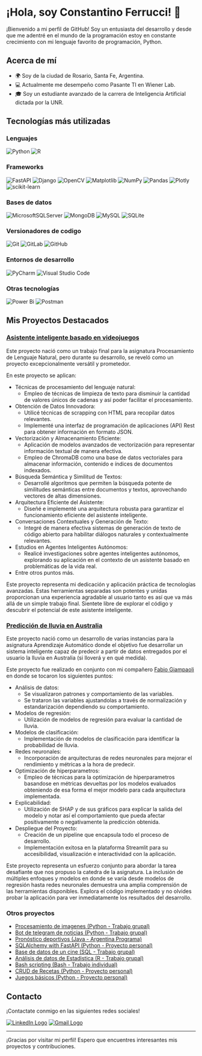 # ¡Hola, soy Constantino Ferrucci! 👋

¡Bienvenido a mi perfil de GitHub! Soy un entusiasta del desarrollo y desde que me adentré en el mundo de la programación estoy en constante crecimiento con mi lenguaje favorito de programación, Python.

## Acerca de mí

- 🌍 Soy de la ciudad de Rosario, Santa Fe, Argentina.
- 💻 Actualmente me desempeño como Pasante TI en Wiener Lab.
- 🎓 Soy un estudiante avanzado de la carrera de Inteligencia Artificial dictada por la UNR.

## Tecnologías más utilizadas

### Lenguajes
![Python](https://img.shields.io/badge/python-3670A0?style=for-the-badge&logo=python&logoColor=ffdd54)
![R](https://img.shields.io/badge/r-%23276DC3.svg?style=for-the-badge&logo=r&logoColor=white)

### Frameworks
![FastAPI](https://img.shields.io/badge/FastAPI-005571?style=for-the-badge&logo=fastapi)
![Django](https://img.shields.io/badge/django-%23092E20.svg?style=for-the-badge&logo=django&logoColor=white)
![OpenCV](https://img.shields.io/badge/opencv-%23white.svg?style=for-the-badge&logo=opencv&logoColor=white)
![Matplotlib](https://img.shields.io/badge/Matplotlib-%23ffffff.svg?style=for-the-badge&logo=Matplotlib&logoColor=black)
![NumPy](https://img.shields.io/badge/numpy-%23013243.svg?style=for-the-badge&logo=numpy&logoColor=white)
![Pandas](https://img.shields.io/badge/pandas-%23150458.svg?style=for-the-badge&logo=pandas&logoColor=white)
![Plotly](https://img.shields.io/badge/Plotly-%233F4F75.svg?style=for-the-badge&logo=plotly&logoColor=white)
![scikit-learn](https://img.shields.io/badge/scikit--learn-%23F7931E.svg?style=for-the-badge&logo=scikit-learn&logoColor=white)

### Bases de datos
![MicrosoftSQLServer](https://img.shields.io/badge/Microsoft%20SQL%20Server-CC2927?style=for-the-badge&logo=microsoft%20sql%20server&logoColor=white)
![MongoDB](https://img.shields.io/badge/MongoDB-%234ea94b.svg?style=for-the-badge&logo=mongodb&logoColor=white)
![MySQL](https://img.shields.io/badge/mysql-%2300f.svg?style=for-the-badge&logo=mysql&logoColor=white)
![SQLite](https://img.shields.io/badge/sqlite-%2307405e.svg?style=for-the-badge&logo=sqlite&logoColor=white)

### Versionadores de codigo
![Git](https://img.shields.io/badge/git-%23F05033.svg?style=for-the-badge&logo=git&logoColor=white)
![GitLab](https://img.shields.io/badge/gitlab-%23181717.svg?style=for-the-badge&logo=gitlab&logoColor=white)
![GitHub](https://img.shields.io/badge/github-%23121011.svg?style=for-the-badge&logo=github&logoColor=white)

### Entornos de desarrollo
![PyCharm](https://img.shields.io/badge/pycharm-143?style=for-the-badge&logo=pycharm&logoColor=black&color=black&labelColor=green)
![Visual Studio Code](https://img.shields.io/badge/Visual%20Studio%20Code-0078d7.svg?style=for-the-badge&logo=visual-studio-code&logoColor=white)

### Otras tecnologías
![Power Bi](https://img.shields.io/badge/power_bi-F2C811?style=for-the-badge&logo=powerbi&logoColor=black)
![Postman](https://img.shields.io/badge/Postman-FF6C37?style=for-the-badge&logo=postman&logoColor=white)

## Mis Proyectos Destacados

### [Asistente inteligente basado en videojuegos](https://github.com/TinoFerrucci/NLP_Final_Project)
Este proyecto nació como un trabajo final para la asignatura Procesamiento de Lenguaje Natural, pero durante su desarrollo, se reveló como un proyecto excepcionalmente versátil y prometedor.

En este proyecto se aplican:

* Técnicas de procesamiento del lenguaje natural:
  * Empleo de técnicas de limpieza de texto para disminuir la cantidad de valores únicos de cadenas y así poder facilitar el procesamiento.
* Obtención de Datos Innovadora:
  * Utilicé técnicas de scrapping con HTML para recopilar datos relevantes.
  * Implementé una interfaz de programación de aplicaciones (API) Rest para obtener información en formato JSON.
* Vectorización y Almacenamiento Eficiente:
  * Aplicación de modelos avanzados de vectorización para representar información textual de manera efectiva.
  * Empleo de ChromaDB como una base de datos vectoriales para almacenar información, contenido e índices de documentos indexados.
* Búsqueda Semántica y Similitud de Textos:
  * Desarrollé algoritmos que permiten la búsqueda potente de similitudes semánticas entre documentos y textos, aprovechando vectores de altas dimensiones.
* Arquitectura Eficiente del Asistente:
  * Diseñé e implementé una arquitectura robusta para garantizar el funcionamiento eficiente del asistente inteligente.
* Conversaciones Contextuales y Generación de Texto:
  * Integré de manera efectiva sistemas de generación de texto de código abierto para habilitar diálogos naturales y contextualmente relevantes.
* Estudios en Agentes Inteligentes Autónomos:
  * Realicé investigaciones sobre agentes inteligentes autónomos, explorando su aplicación en el contexto de un asistente basado en problemáticas de la vida real.
* Entre otros puntos más.

Este proyecto representa mi dedicación y aplicación práctica de tecnologías avanzadas. Estas herramientas separadas son potentes y unidas proporcionan una experiencia agradable al usuario tanto es así que va más allá de un simple trabajo final. Sientete libre de explorar el código y descubrir el potencial de este asistente inteligente.

### [Predicción de lluvia en Australia](https://github.com/Shannon-21/Aprendizaje_Automatico_1)
Este proyecto nació como un desarrollo de varias instancias para la asignatura Aprendizaje Automático donde el objetivo fue desarrollar un sistema inteligente capaz de predecir a partir de datos entregados por el usuario la lluvia en Australia (si lloverá y en qué medida).

Este proyecto fue realizado en conjunto con mi compañero [Fabio Giampaoli](https://github.com/Shannon-21) en donde se tocaron los siguientes puntos:

* Análisis de datos:
  * Se visualizaron patrones y comportamiento de las variables.
  * Se trataron las variables ajustandolas a través de normalización y estandarización dependiendo su comportamiento.
* Modelos de regresión:
  * Utilización de modelos de regresión para evaluar la cantidad de lluvia.
* Modelos de clasificación:
  * Implementación de modelos de clasificación para identificar la probabilidad de lluvia.
* Redes neuronales:
  * Incorporación de arquitecturas de redes neuronales para mejorar el rendimiento y métricas a la hora de predecir.
* Optimización de hiperparametros:
  * Empleo de técnicas para la optimización de hiperparametros basandose en métricas devueltas por los modelos evaluados obteniendo de esa forma el mejor modelo para cada arquitectura implementada.
* Explicabilidad:
  * Utilización de SHAP y de sus gráficos para explicar la salida del modelo y notar así el comportamiento que pueda afectar positivamente o negativamente la predicción obtenida.
* Despliegue del Proyecto:
  * Creación de un pipeline que encapsula todo el proceso de desarrollo.
  * Implementación exitosa en la plataforma Streamlit para su accesibilidad, visualización e interactividad con la aplicación.

Este proyecto representa un esfuerzo conjunto para abordar la tarea desafiante que nos propuso la catedra de la asignatura. La inclusión de múltiples enfoques y modelos en donde se varía desde modelos de regresión hasta redes neuronales demuestra una amplia comprensión de las herramientas disponibles. Explora el código implementado y no olvides probar la aplicación para ver inmediatamente los resultados del desarrollo.

### Otros proyectos
* [Procesamiento de imagenes (Python - Trabajo grupal)](https://github.com/Shannon-21/TP_Procesamiento_Imagenes)
* [Bot de telegram de noticias (Python - Trabajo grupal)](https://github.com/Shannon-21/NLP_TP1)
* [Pronóstico deportivos (Java - Argentina Programa)](https://github.com/AlexLopezz/JAVA-Proyecto_Pronosticos-Deportivos)
* [SQLAlchemy with FastAPI (Python - Proyecto personal)](https://github.com/TinoFerrucci/sqlalchemy_with_fastapi)
* [Base de datos de un cine (SQL - Trabajo grupal)](https://github.com/Shannon-21/TUIA_BD_TP1)
* [Análisis de datos de Estadistica (R - Trabajo grupal)](https://github.com/Simon890/estadistica_tp1)
* [Bash scripting (Bash - Trabajo individual)](https://github.com/TinoFerrucci/tp-entorno)
* [CRUD de Recetas (Python - Proyecto personal)](https://github.com/TinoFerrucci/CRUDProgram)
* [Juegos básicos (Python - Proyecto personal)](https://github.com/TinoFerrucci/PythonGames)

## Contacto
¡Contactate conmigo en las siguientes redes sociales!


[![LinkedIn Logo](https://img.shields.io/badge/LinkedIn-%230077B5.svg?&style=flat-square&logo=linkedin&logoColor=white)](https://www.linkedin.com/in/constantino-ferrucci-7574121a9/) 
[![Gmail Logo](https://img.shields.io/badge/-Gmail-c14438?style=flat-square&logo=Gmail&logoColor=white)](mailto:constantinoferrucci@gmail.com)

---

¡Gracias por visitar mi perfil! Espero que encuentres interesantes mis proyectos y contribuciones.
